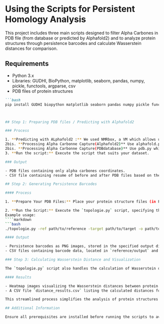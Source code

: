 # Using the Scripts for Persistent Homology Analysis

This project includes three main scripts designed to filter Alpha Carbones in PDB file (from database or predicted by Alphafold2) and to analyze protein structures through persistence barcodes and calculate Wasserstein distances for comparison.

## Requirements

- Python 3.x
- Libraries: GUDHI, BioPython, matplotlib, seaborn, pandas, numpy, pickle, functools, argparse, csv
- PDB files of protein structures

````markdown
```bash
pip install GUDHI biopython matplotlib seaborn pandas numpy pickle functools argparse csv



## Step 1: Preparing PDB files / Predicting with Alphafold2

### Process

1. **Predicting with ALphafold2 :** We used NMRbox, a VM which allows us to perform Alphafold2 prediction from our set of 111 primary BCL2 sequences.
2bis. **Processing Alpha Carbonne Capture(Alphafold2)** Use alphafold.py which will process pdb file predicted by Alphafold and keep well predicted atomes based on their pLDDT.
2bis. **Processing Alpha Carbonne Capture(PDBdatabase)** Use pdb.py which will process pdb file downloaded on the PDB databse, and remove all atomes except alpha carbones.
3. **Run the script:** Execute the script that suits your dataset.

### Output

- PDB files containing only alpha carbones coordinates.
- CSV file containing resume of before and after PDB files based on the pLDDT and number of alpha carbone before and after select_ca.py

## Step 2: Generating Persistence Barcodes

#### Process

1. **Prepare Your PDB Files:** Place your protein structure files (in PDB format, with only alpha carbon atoms) in the appropriate input directory. The input directories are specified when running the `topologie.py` script with the `-ref` and `-target` options for the reference and target protein structures, respectively.

2. **Run the Script:** Execute the `topologie.py` script, specifying the reference (`-ref`) and target (`-target`) directories, and the output directory (`-o`) where you want the results to be saved.
Example usage:
````markdown
```bash
./topologie.py -ref path/to/reference -target path/to/target -o path/to/output

#### Output

- Persistence barcodes as PNG images, stored in the specified output directory under `reference/barcodes` and `target/barcodes`.
- CSV files containing barcode data, located in `reference/output` and `target/output`.

### Step 3: Calculating Wasserstein Distance and Visualization

The `topologie.py` script also handles the calculation of Wasserstein distances between persistence barcodes and their visualization. The steps described in Step 2 are sufficient for the entire process from barcode generation to distance calculation and visualization.

#### Results

- Heatmap images visualizing the Wasserstein distances between protein structures from the reference and target sets. These images are saved in the specified output directory.
- A CSV file `distance_results.csv` listing the calculated distances for further analysis. This file is also saved in the specified output directory.

This streamlined process simplifies the analysis of protein structures using topological data analysis methods, from persistence barcode generation to comparing structures with Wasserstein distances.

## Additional Information

Ensure all prerequisites are installed before running the scripts to avoid any execution errors.

